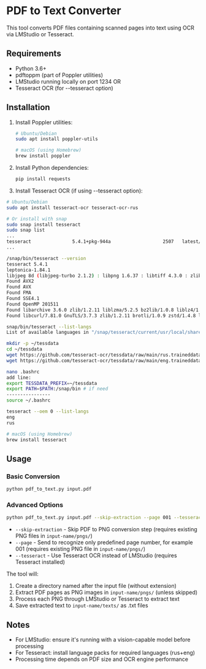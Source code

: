 # PDF to Text Converter

This tool converts PDF files containing scanned pages into text using OCR via LMStudio or Tesseract.

## Requirements
- Python 3.6+
- pdftoppm (part of Poppler utilities)
- LMStudio running locally on port 1234 OR
- Tesseract OCR (for --tesseract option)

## Installation
1. Install Poppler utilities:
   ```bash
   # Ubuntu/Debian
   sudo apt install poppler-utils
   
   # macOS (using Homebrew)
   brew install poppler
   ```

2. Install Python dependencies:
   ```bash
   pip install requests

3. Install Tesseract OCR (if using --tesseract option):
  ```bash
  # Ubuntu/Debian
  sudo apt install tesseract-ocr tesseract-ocr-rus

  # Or install with snap
  sudo snap install tesseract
sudo snap list
...
tesseract               5.4.1+pkg-944a                   2507   latest/stable  brlin        
...

/snap/bin/tesseract --version
tesseract 5.4.1
 leptonica-1.84.1
  libjpeg 8d (libjpeg-turbo 2.1.2) : libpng 1.6.37 : libtiff 4.3.0 : zlib 1.2.11 : libwebp 1.2.2 : libopenjp2 2.4.0
 Found AVX2
 Found AVX
 Found FMA
 Found SSE4.1
 Found OpenMP 201511
 Found libarchive 3.6.0 zlib/1.2.11 liblzma/5.2.5 bz2lib/1.0.8 liblz4/1.9.3 libzstd/1.4.8
 Found libcurl/7.81.0 GnuTLS/3.7.3 zlib/1.2.11 brotli/1.0.9 zstd/1.4.8 libidn2/2.3.2 libpsl/0.21.0 (+libidn2/2.3.2) libssh/0.9.6/openssl/zlib nghttp2/1.43.0 librtmp/2.3 OpenLDAP/2.5.18

snap/bin/tesseract --list-langs
List of available languages in "/snap/tesseract/current/usr/local/share/tessdata/" (0):

mkdir -p ~/tessdata
cd ~/tessdata
wget https://github.com/tesseract-ocr/tessdata/raw/main/rus.traineddata
wget https://github.com/tesseract-ocr/tessdata/raw/main/eng.traineddata

nano .bashrc
add line:
export TESSDATA_PREFIX=~/tessdata
export PATH=$PATH:/snap/bin # if need
----------------
source ~/.bashrc
 
tesseract --oem 0 --list-langs
eng
rus

  # macOS (using Homebrew)
  brew install tesseract
  ```
 

## Usage

### Basic Conversion
```bash
python pdf_to_text.py input.pdf
```

### Advanced Options
```bash
python pdf_to_text.py input.pdf --skip-extraction --page 001 --tesseract
```
- `--skip-extraction` - Skip PDF to PNG conversion step (requires existing PNG files in `input-name/pngs/`)
- `--page` - Send to recognize only predefined page number, for example 001 (requires existing PNG file in `input-name/pngs/`)
- `--tesseract` - Use Tesseract OCR instead of LMStudio (requires Tesseract installed)

The tool will:
1. Create a directory named after the input file (without extension)
2. Extract PDF pages as PNG images in `input-name/pngs/` (unless skipped)
3. Process each PNG through LMStudio or Tesseract to extract text
4. Save extracted text to `input-name/texts/` as .txt files

## Notes
- For LMStudio: ensure it's running with a vision-capable model before processing
- For Tesseract: install language packs for required languages (rus+eng)
- Processing time depends on PDF size and OCR engine performance